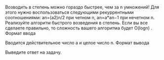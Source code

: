 Возводить в степень можно гораздо быстрее, чем за n умножений! Для этого нужно воспользоваться следующими рекуррентными соотношениями:
an=(a2)n/2 при четном n,
an=a*an−1 при нечетном n.
Реализуйте алгоритм быстрого возведения в степень. Если вы все сделаете правильно, то сложность вашего алгоритма будет O(logn) .
Формат ввода

Вводится действительное число a и целое число n.
Формат вывода

Выведите ответ на задачу.